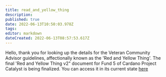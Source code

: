 ```yaml
---
title: read_and_yellow_thing
description: 
published: true
date: 2022-06-13T10:50:03.978Z
tags: 
editor: markdown
dateCreated: 2022-06-13T08:57:53.617Z
---
```


Hello, thank you for looking up the details for the Veteran Community Advisor guidelines, affectionally known as the 'Red and Yellow Thing'. The final 'Red and Yellow Thing v2" document for Fund 5 of Cardano Project Catalyst is being finalized. You can access it in its current state [here](https://docs.google.com/document/d/1LTw7iY-_XJ5welSUk-olRvkfyVuOIPcR_iAgqbnZv8c/edit#) 
